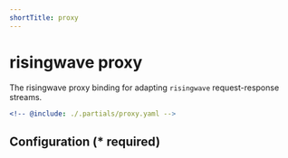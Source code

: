 ```yaml
---
shortTitle: proxy
---
```


# risingwave proxy

The risingwave proxy binding for adapting `risingwave` request-response streams.

```yaml {3}
<!-- @include: ./.partials/proxy.yaml -->
```

## Configuration (\* required)

<!-- @include: ./.partials/options.md -->
<!-- @include: ./.partials/routes.md -->

<!-- @include: ../.partials/exit.md -->
